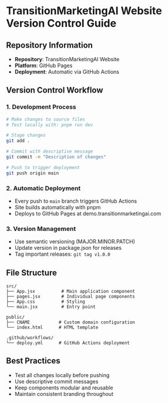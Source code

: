 # TransitionMarketingAI Website Version Control Guide

## Repository Information
- **Repository**: TransitionMarketingAI Website
- **Platform**: GitHub Pages
- **Deployment**: Automatic via GitHub Actions

## Version Control Workflow

### 1. Development Process
```bash
# Make changes to source files
# Test locally with: pnpm run dev

# Stage changes
git add .

# Commit with descriptive message
git commit -m "Description of changes"

# Push to trigger deployment
git push origin main
```

### 2. Automatic Deployment
- Every push to `main` branch triggers GitHub Actions
- Site builds automatically with pnpm
- Deploys to GitHub Pages at demo.transitionmarketingai.com

### 3. Version Management
- Use semantic versioning (MAJOR.MINOR.PATCH)
- Update version in package.json for releases
- Tag important releases: `git tag v1.0.0`

## File Structure
```
src/
├── App.jsx          # Main application component
├── pages.jsx        # Individual page components
├── App.css          # Styling
└── main.jsx         # Entry point

public/
├── CNAME           # Custom domain configuration
└── index.html      # HTML template

.github/workflows/
└── deploy.yml      # GitHub Actions deployment
```

## Best Practices
- Test all changes locally before pushing
- Use descriptive commit messages
- Keep components modular and reusable
- Maintain consistent branding throughout

